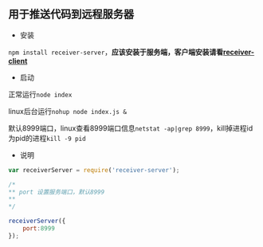 ## 用于推送代码到远程服务器

- 安装

`npm install receiver-server`，**应该安装于服务端，客户端安装请看[receiver-client](https://github.com/w724883/receiver-client)**

- 启动

正常运行`node index`

linux后台运行`nohup node index.js &`

默认8999端口，linux查看8999端口信息`netstat -ap|grep 8999`，kill掉进程id为pid的进程`kill -9 pid`


- 说明

```javascript
var receiverServer = require('receiver-server');

/*
** port 设置服务端口，默认8999
**
*/

receiverServer({
	port:8999
});

```